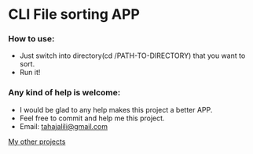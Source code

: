 # CLI File sorting APP

### How to use:
* Just switch into directory(cd /PATH-TO-DIRECTORY) that you want to sort.
* Run it! 

### Any kind of help is welcome:
* I would be glad to any help makes this project a better APP.
* Feel free to commit and help me this project.
* Email: tahajalili@gmail.com

[My other projects](https://github.com/tahajalili/)

